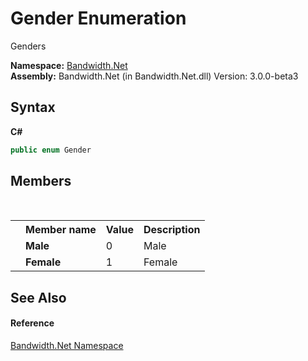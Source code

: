 ﻿# Gender Enumeration
 

Genders

**Namespace:**&nbsp;<a href ="N_Bandwidth_Net.md">Bandwidth.Net</a><br />**Assembly:**&nbsp;Bandwidth.Net (in Bandwidth.Net.dll) Version: 3.0.0-beta3

## Syntax

**C#**<br />
``` C#
public enum Gender
```


## Members
&nbsp;<table><tr><th></th><th>Member name</th><th>Value</th><th>Description</th></tr><tr><td /><td target="F:Bandwidth.Net.Gender.Male">**Male**</td><td>0</td><td>Male</td></tr><tr><td /><td target="F:Bandwidth.Net.Gender.Female">**Female**</td><td>1</td><td>Female</td></tr></table>

## See Also


#### Reference
<a href ="N_Bandwidth_Net.md">Bandwidth.Net Namespace</a><br />